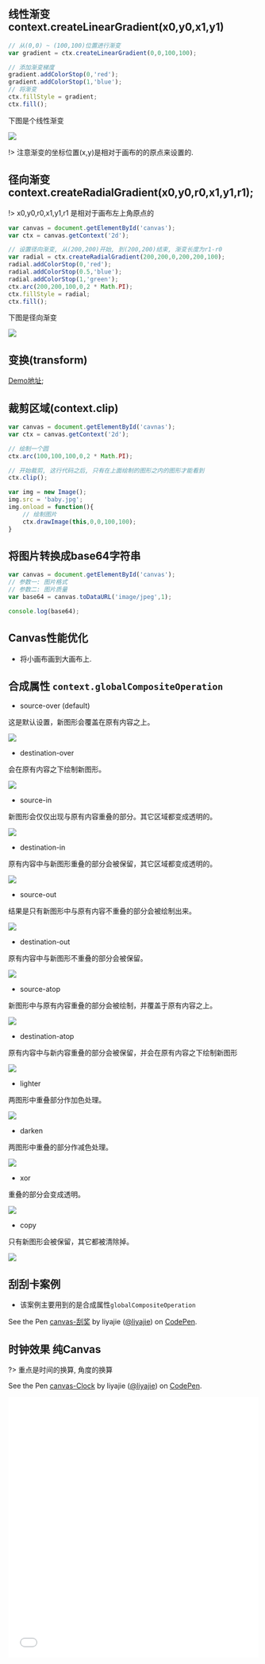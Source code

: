 ## 线性渐变 context.createLinearGradient(x0,y0,x1,y1)

```js
// 从(0,0) ~ (100,100)位置进行渐变
var gradient = ctx.createLinearGradient(0,0,100,100);

// 添加渐变梯度
gradient.addColorStop(0,'red');
gradient.addColorStop(1,'blue');
// 将渐变
ctx.fillStyle = gradient;
ctx.fill(); 
```
下图是个线性渐变

![](/document/images/canvas/linearGradient.png)

!> 注意渐变的坐标位置(x,y)是相对于画布的的原点来设置的.


## 径向渐变 context.createRadialGradient(x0,y0,r0,x1,y1,r1);

!> x0,y0,r0,x1,y1,r1 是相对于画布左上角原点的

```js
var canvas = document.getElementById('canvas');
var ctx = canvas.getContext('2d');

// 设置径向渐变, 从(200,200)开始, 到(200,200)结束, 渐变长度为r1-r0
var radial = ctx.createRadialGradient(200,200,0,200,200,100);
radial.addColorStop(0,'red');
radial.addColorStop(0.5,'blue');
radial.addColorStop(1,'green');
ctx.arc(200,200,100,0,2 * Math.PI);
ctx.fillStyle = radial;
ctx.fill();
```

下图是径向渐变

![](/document/images/canvas/radialgradient.png)

## 变换(transform)

[Demo地址](https://codepen.io/liyajie/pen/EmgZEy);

## 裁剪区域(context.clip)

```js
var canvas = document.getElementById('cavnas');
var ctx = canvas.getContext('2d');

// 绘制一个圆
ctx.arc(100,100,100,0,2 * Math.PI);

// 开始裁剪, 这行代码之后, 只有在上面绘制的图形之内的图形才能看到
ctx.clip();

var img = new Image();
img.src = 'baby.jpg';
img.onload = function(){
    // 绘制图片
    ctx.drawImage(this,0,0,100,100);
}
```


## 将图片转换成base64字符串

```js
var canvas = document.getElementById('canvas');
// 参数一: 图片格式
// 参数二: 图片质量
var base64 = canvas.toDataURL('image/jpeg',1);

console.log(base64);
```

## Canvas性能优化
- 将小画布画到大画布上.


## 合成属性 `context.globalCompositeOperation`

- source-over (default)

这是默认设置，新图形会覆盖在原有内容之上。

![](https://mdn.mozillademos.org/files/220/Canvas_composite_srcovr.png)

- destination-over

会在原有内容之下绘制新图形。

![](https://mdn.mozillademos.org/files/215/Canvas_composite_destovr.png)

- source-in

新图形会仅仅出现与原有内容重叠的部分。其它区域都变成透明的。

![](https://mdn.mozillademos.org/files/218/Canvas_composite_srcin.png)

- destination-in

原有内容中与新图形重叠的部分会被保留，其它区域都变成透明的。

![](https://developer.mozilla.org/@api/deki/files/66/=Canvas_composite_destin.png)

- source-out

结果是只有新图形中与原有内容不重叠的部分会被绘制出来。

![](https://developer.mozilla.org/@api/deki/files/72/=Canvas_composite_srcout.png)

- destination-out

原有内容中与新图形不重叠的部分会被保留。

![](https://developer.mozilla.org/@api/deki/files/67/=Canvas_composite_destout.png)

- source-atop

新图形中与原有内容重叠的部分会被绘制，并覆盖于原有内容之上。

![](https://developer.mozilla.org/@api/deki/files/70/=Canvas_composite_srcatop.png)

- destination-atop

原有内容中与新内容重叠的部分会被保留，并会在原有内容之下绘制新图形

![](https://developer.mozilla.org/@api/deki/files/65/=Canvas_composite_destatop.png)

- lighter

两图形中重叠部分作加色处理。

![](https://developer.mozilla.org/@api/deki/files/69/=Canvas_composite_lighten.png)

- darken

两图形中重叠的部分作减色处理。

![](https://developer.mozilla.org/@api/deki/files/64/=Canvas_composite_darken.png)

- xor

重叠的部分会变成透明。

![](https://developer.mozilla.org/@api/deki/files/74/=Canvas_composite_xor.png)

- copy

只有新图形会被保留，其它都被清除掉。

![](https://developer.mozilla.org/@api/deki/files/63/=Canvas_composite_copy.png)

## 刮刮卡案例

- 该案例主要用到的是合成属性`globalCompositeOperation`

<p data-height="265" data-theme-id="light" data-slug-hash="OmbVyy" data-default-tab="result" data-user="liyajie" data-embed-version="2" data-pen-title="canvas-刮奖" class="codepen">See the Pen <a href="https://codepen.io/liyajie/pen/OmbVyy/">canvas-刮奖</a> by liyajie (<a href="http://codepen.io/liyajie">@liyajie</a>) on <a href="http://codepen.io">CodePen</a>.</p>
<script async src="https://production-assets.codepen.io/assets/embed/ei.js"></script>


## 时钟效果 纯Canvas

?> 重点是时间的换算, 角度的换算

<p data-height="525" data-theme-id="light" data-slug-hash="dWOovB" data-default-tab="result" data-user="liyajie" data-embed-version="2" data-pen-title="canvas-Clock" class="codepen">See the Pen <a href="https://codepen.io/liyajie/pen/dWOovB/">canvas-Clock</a> by liyajie (<a href="http://codepen.io/liyajie">@liyajie</a>) on <a href="http://codepen.io">CodePen</a>.</p>
<script async src="https://production-assets.codepen.io/assets/embed/ei.js"></script>

<iframe height='525' scrolling='no' title='canvas-Clock' src='//codepen.io/liyajie/embed/dWOovB/?height=525&theme-id=light&default-tab=result&embed-version=2' frameborder='no' allowtransparency='true' allowfullscreen='true' style='width: 100%;'>See the Pen <a href='https://codepen.io/liyajie/pen/dWOovB/'>canvas-Clock</a> by liyajie (<a href='http://codepen.io/liyajie'>@liyajie</a>) on <a href='http://codepen.io'>CodePen</a>.
</iframe>
